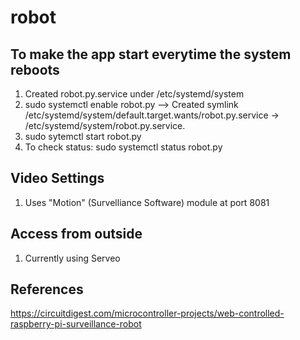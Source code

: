 # robot


## To make the app start everytime the system reboots

1. Created robot.py.service under /etc/systemd/system
2. sudo systemctl enable robot.py  -->  Created symlink /etc/systemd/system/default.target.wants/robot.py.service → /etc/systemd/system/robot.py.service.
3. sudo sytemctl start robot.py
4. To check status: sudo systemctl status robot.py


## Video Settings

1. Uses "Motion" (Survelliance Software) module at port 8081


## Access from outside

1. Currently using Serveo


## References

https://circuitdigest.com/microcontroller-projects/web-controlled-raspberry-pi-surveillance-robot


